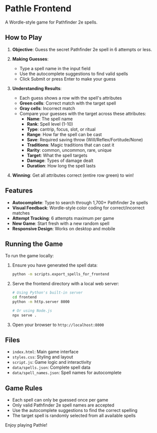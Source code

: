 # Pathle Frontend

A Wordle-style game for Pathfinder 2e spells.

## How to Play

1. **Objective**: Guess the secret Pathfinder 2e spell in 6 attempts or less.

2. **Making Guesses**: 
   - Type a spell name in the input field
   - Use the autocomplete suggestions to find valid spells
   - Click Submit or press Enter to make your guess

3. **Understanding Results**:
   - Each guess shows a row with the spell's attributes
   - **Green cells**: Correct match with the target spell
   - **Gray cells**: Incorrect match
   - Compare your guesses with the target across these attributes:
     - **Name**: The spell name
     - **Rank**: Spell level (1-10)
     - **Type**: cantrip, focus, slot, or ritual
     - **Range**: How far the spell can be cast
     - **Save**: Required saving throw (Will/Reflex/Fortitude/None)
     - **Traditions**: Magic traditions that can cast it
     - **Rarity**: common, uncommon, rare, unique
     - **Target**: What the spell targets
     - **Damage**: Types of damage dealt
     - **Duration**: How long the spell lasts

4. **Winning**: Get all attributes correct (entire row green) to win!

## Features

- **Autocomplete**: Type to search through 1,700+ Pathfinder 2e spells
- **Visual Feedback**: Wordle-style color coding for correct/incorrect matches
- **Attempt Tracking**: 6 attempts maximum per game
- **New Game**: Start fresh with a new random spell
- **Responsive Design**: Works on desktop and mobile

## Running the Game

To run the game locally:

1. Ensure you have generated the spell data:
   ```bash
   python -m scripts.export_spells_for_frontend
   ```

2. Serve the frontend directory with a local web server:
   ```bash
   # Using Python's built-in server
   cd frontend
   python -m http.server 8000
   
   # Or using Node.js
   npx serve .
   ```

3. Open your browser to `http://localhost:8000`

## Files

- `index.html`: Main game interface
- `styles.css`: Styling and layout
- `script.js`: Game logic and interactivity
- `data/spells.json`: Complete spell data
- `data/spell_names.json`: Spell names for autocomplete

## Game Rules

- Each spell can only be guessed once per game
- Only valid Pathfinder 2e spell names are accepted
- Use the autocomplete suggestions to find the correct spelling
- The target spell is randomly selected from all available spells

Enjoy playing Pathle! 
